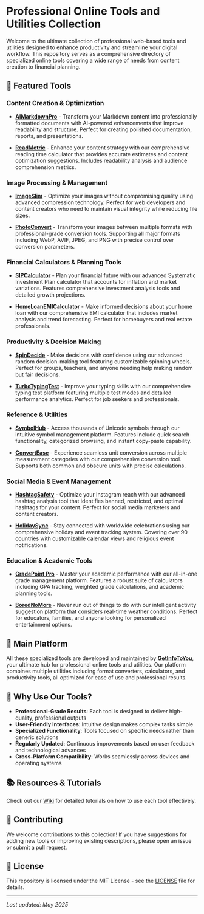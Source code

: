 # Professional Online Tools and Utilities Collection

Welcome to the ultimate collection of professional web-based tools and utilities designed to enhance productivity and streamline your digital workflow. This repository serves as a comprehensive directory of specialized online tools covering a wide range of needs from content creation to financial planning.

## 🌟 Featured Tools

### Content Creation & Optimization

- [**AIMarkdownPro**](https://aimarkdownpro.getinfotoyou.com) - Transform your Markdown content into professionally formatted documents with AI-powered enhancements that improve readability and structure. Perfect for creating polished documentation, reports, and presentations.

- [**ReadMetric**](https://readmetric.getinfotoyou.com) - Enhance your content strategy with our comprehensive reading time calculator that provides accurate estimates and content optimization suggestions. Includes readability analysis and audience comprehension metrics.

### Image Processing & Management

- [**ImageSlim**](https://imageslim.getinfotoyou.com) - Optimize your images without compromising quality using advanced compression technology. Perfect for web developers and content creators who need to maintain visual integrity while reducing file sizes.

- [**PhotoConvert**](https://photoconvert.getinfotoyou.com) - Transform your images between multiple formats with professional-grade conversion tools. Supporting all major formats including WebP, AVIF, JPEG, and PNG with precise control over conversion parameters.

### Financial Calculators & Planning Tools

- [**SIPCalculator**](https://sipcalculator.getinfotoyou.com) - Plan your financial future with our advanced Systematic Investment Plan calculator that accounts for inflation and market variations. Features comprehensive investment analysis tools and detailed growth projections.

- [**HomeLoanEMICalculator**](https://home-loan-emi-calculator.getinfotoyou.com) - Make informed decisions about your home loan with our comprehensive EMI calculator that includes market analysis and trend forecasting. Perfect for homebuyers and real estate professionals.

### Productivity & Decision Making

- [**SpinDecide**](https://spindecide.getinfotoyou.com) - Make decisions with confidence using our advanced random decision-making tool featuring customizable spinning wheels. Perfect for groups, teachers, and anyone needing help making random but fair decisions.

- [**TurboTypingTest**](https://turbotypingtest.getinfotoyou.com) - Improve your typing skills with our comprehensive typing test platform featuring multiple test modes and detailed performance analytics. Perfect for job seekers and professionals.

### Reference & Utilities

- [**SymbolHub**](https://symbolhub.getinfotoyou.com) - Access thousands of Unicode symbols through our intuitive symbol management platform. Features include quick search functionality, categorized browsing, and instant copy-paste capability.

- [**ConvertEase**](https://convertease.getinfotoyou.com) - Experience seamless unit conversion across multiple measurement categories with our comprehensive conversion tool. Supports both common and obscure units with precise calculations.

### Social Media & Event Management

- [**HashtagSafety**](https://hashtagsafety.getinfotoyou.com) - Optimize your Instagram reach with our advanced hashtag analysis tool that identifies banned, restricted, and optimal hashtags for your content. Perfect for social media marketers and content creators.

- [**HolidaySync**](https://holidaysync.getinfotoyou.com) - Stay connected with worldwide celebrations using our comprehensive holiday and event tracking system. Covering over 90 countries with customizable calendar views and religious event notifications.

### Education & Academic Tools

- [**GradePoint Pro**](https://gradepointpro.getinfotoyou.com) - Master your academic performance with our all-in-one grade management platform. Features a robust suite of calculators including GPA tracking, weighted grade calculations, and academic planning tools.

- [**BoredNoMore**](https://borednomore.getinfotoyou.com) - Never run out of things to do with our intelligent activity suggestion platform that considers real-time weather conditions. Perfect for educators, families, and anyone looking for personalized entertainment options.

## 🔗 Main Platform

All these specialized tools are developed and maintained by [**GetInfoToYou**](https://getinfotoyou.com), your ultimate hub for professional online tools and utilities. Our platform combines multiple utilities including format converters, calculators, and productivity tools, all optimized for ease of use and professional results.

## 🚀 Why Use Our Tools?

- **Professional-Grade Results**: Each tool is designed to deliver high-quality, professional outputs
- **User-Friendly Interfaces**: Intuitive design makes complex tasks simple
- **Specialized Functionality**: Tools focused on specific needs rather than generic solutions
- **Regularly Updated**: Continuous improvements based on user feedback and technological advances
- **Cross-Platform Compatibility**: Works seamlessly across devices and operating systems

## 📚 Resources & Tutorials

Check out our [Wiki](https://github.com/getinfotoyou/professional-web-tools/wiki) for detailed tutorials on how to use each tool effectively.

## 🤝 Contributing

We welcome contributions to this collection! If you have suggestions for adding new tools or improving existing descriptions, please open an issue or submit a pull request.

## 📄 License

This repository is licensed under the MIT License - see the [LICENSE](LICENSE) file for details.

---

*Last updated: May 2025*
